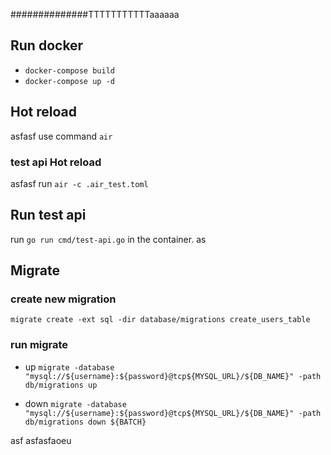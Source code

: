 ##############TTTTTTTTTTTaaaaaa
## Run docker

* `docker-compose build`
* `docker-compose up -d`

## Hot reload
asfasf
use command `air`

### test api Hot reload

asfasf
run `air -c .air_test.toml`

## Run test api

run `go run cmd/test-api.go` in the container.
as
## Migrate

### create new migration

`migrate create -ext sql -dir database/migrations create_users_table`

### run migrate
- up
`migrate -database "mysql://${username}:${password}@tcp${MYSQL_URL}/${DB_NAME}" -path db/migrations up`


- down
`migrate -database "mysql://${username}:${password}@tcp${MYSQL_URL}/${DB_NAME}" -path db/migrations down ${BATCH}`


asf
asfasfaoeu